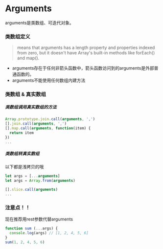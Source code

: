# Arguments

arguments是类数组、可迭代对象。

### 类数组定义
> means that arguments has a length property and properties indexed from zero, but it doesn't have Array's built-in methods like forEach() and map().

- arguments存在于任何非箭头函数中，箭头函数访问到的arguments是外部普通函数的。
- arguments不能使用任何数组内建方法

### 类数组 & 真实数组
##### 类数组调用真实数组的方法
```js
Array.prototype.join.call(arguments, ',')
[].join.call(arguments, ',')
[].map.call(arguments, function(item) {
  return item
})
...
```
##### 类数组转真实数组
以下都是浅拷贝的哦
```js
let args = [...arguments]
let args = Array.from(arguments)

[].slice.call(arguments)
...
```


### 注意点！！
现在推荐用rest参数代替arguments
```js
function sum (...args) {
  console.log(args) // [1, 2, 4, 5, 6]
}
sum(1, 2, 4, 5, 6)
```